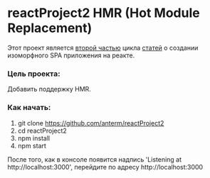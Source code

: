 # reactProject2 HMR (Hot Module Replacement)

Этот проект является <a href='https://reactkitchen.wordpress.com/reactproject-v2-hmr/'>второй частью</a> цикла <a href='https://reactkitchen.wordpress.com/spa-react-project/'>статей</a> о создании изоморфного SPA приложения на реакте.

### Цель проекта:

Добавить поддержку HMR.

### Как начать:

1. git clone https://github.com/anterm/reactProject2
1. cd reactProject2
1. npm install
1. npm start

После того, как в консоле появится надпись 'Listening at http://localhost:3000', перейдите по адресу http://localhost:3000